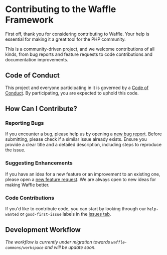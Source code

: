 # Contributing to the Waffle Framework

First off, thank you for considering contributing to Waffle. Your help is essential for making it a great tool for the PHP community.

This is a community-driven project, and we welcome contributions of all kinds, from bug reports and feature requests to code contributions and documentation improvements.

## Code of Conduct

This project and everyone participating in it is governed by a [Code of Conduct](./CODE_OF_CONDUCT.md). By participating, you are expected to uphold this code.

## How Can I Contribute?

### Reporting Bugs

If you encounter a bug, please help us by opening a [new bug report](https://github.com/waffle-commons/waffle/issues). Before submitting, please check if a similar issue already exists. Ensure you provide a clear title and a detailed description, including steps to reproduce the issue.

### Suggesting Enhancements

If you have an idea for a new feature or an improvement to an existing one, please open a [new feature request](https://github.com/waffle-commons/waffle/issues). We are always open to new ideas for making Waffle better.

### Code Contributions

If you'd like to contribute code, you can start by looking through our `help-wanted` or `good-first-issue` labels in the [issues tab](https://github.com/waffle-commons/waffle/issues).

## Development Workflow

_The workflow is currently under migration towards `waffle-commons/workspace` and will be update soon._

